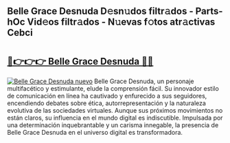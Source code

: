 ## Belle Grace Desnuda D𝚎sn𝚞dos filtr𝚊dos - Parts-hOc Vid𝚎os filtr𝚊dos - N𝚞evas f𝚘tos atr𝚊ctivas Cebci

# <h2><a href="http://mbbu5m.tromn.icu/?c=Belle+Grace+Desnuda">🔗👉👉👉 Belle Grace Desnuda 🔗🔗</a></h2>

[![Belle Grace Desnuda nuevo](https://i.imgur.com/pEAQMta.gif)](http://mbbu5m.tromn.icu/?c=Belle+Grace+Desnuda)
Belle Grace Desnuda, un personaje multifacético y estimulante, elude la comprensión fácil. Su innovador estilo de comunicación en línea ha cautivado y enfurecido a sus seguidores, encendiendo debates sobre ética, autorrepresentación y la naturaleza evolutiva de las sociedades virtuales. Aunque sus próximos movimientos no están claros, su influencia en el mundo digital es indiscutible. Impulsada por una determinación inquebrantable y un carisma innegable, la presencia de Belle Grace Desnuda en el universo digital es transformadora.
